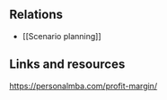 
## Relations
- [[Scenario planning]]

## Links and resources
https://personalmba.com/profit-margin/